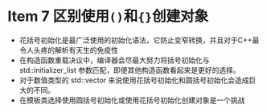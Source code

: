 # Item 7 区别使用`()`和`{}`创建对象

- 花括号初始化是最⼴泛使⽤的初始化语法，它防⽌变窄转换，并且对于C++最令⼈头疼的解析有天⽣的免疫性
- 在构造函数重载决议中，编译器会尽最⼤努⼒将括号初始化与 std::initializer_list 参数匹配，即便其他构造函数看起来是更好的选择。
- 对于数值类型的 std::vector 来说使⽤花括号初始化和圆括号初始化会造成巨⼤的不同。
- 在模板类选择使⽤圆括号初始化或使⽤花括号初始化创建对象是⼀个挑战
